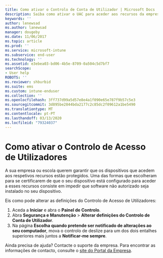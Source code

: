 ```yaml
---
title: Como ativar o Controlo de Conta de Utilizador | Microsoft Docs
description: Saiba como ativar o UAC para aceder aos recursos da empresa.
keywords: ''
author: lenewsad
ms.author: lanewsad
manager: dougeby
ms.date: 11/06/2017
ms.topic: article
ms.prod: ''
ms.service: microsoft-intune
ms.subservice: end-user
ms.technology: ''
ms.assetid: e3ebea03-bd06-4b5e-8709-0a504c5d7bf7
searchScope:
- User help
ROBOTS: ''
ms.reviewer: shburbid
ms.suite: ems
ms.custom: intune-enduser
ms.collection: ''
ms.openlocfilehash: 3ff737d99a5d57e8e4a1f090e65e787f9b57c5e3
ms.sourcegitcommit: 3d895be2844bda2177c2c85dc2f09612a1be5490
ms.translationtype: MT
ms.contentlocale: pt-PT
ms.lasthandoff: 03/13/2020
ms.locfileid: "79324037"
---
```

# <a name="how-to-enable-user-access-control"></a>Como ativar o Controlo de Acesso de Utilizadores

A sua empresa ou escola querem garantir que os dispositivos que acedem aos respetivos recursos estão protegidos. Uma das formas que escolheram para se certificarem de que o seu dispositivo está configurado para aceder a esses recursos consiste em impedir que software não autorizado seja instalado no seu dispositivo.

Eis como pode alterar as definições do Controlo de Acesso de Utilizadores:

1. Aceda a **Iniciar** e abra o **Painel de Controlo**.
2. Abra **Segurança e Manutenção** > **Alterar definições do Controlo de Conta de Utilizador**.
3. Na página **Escolha quando pretende ser notificado de alterações ao seu computador**, mova o controlo de deslize para um dos dois entalhes superiores mais juntos a **Notificar-me sempre**.

Ainda precisa de ajuda? Contacte o suporte da empresa. Para encontrar as informações de contacto, consulte o [site do Portal da Empresa](https://go.microsoft.com/fwlink/?linkid=2010980).
